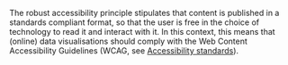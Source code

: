 The robust accessibility principle stipulates that content is published in a standards compliant format, so that the user is free in the choice of technology to read it and interact with it. In this context, this means that (online) data visualisations should comply with the Web Content Accessibility Guidelines (WCAG, see <span class='internal-link'>[Accessibility standards](accessibility-standards)</span>).